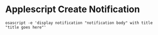 # Applescript Create Notification

```
osascript -e 'display notification "notification body" with title "title goes here"'
```

